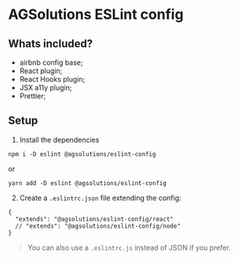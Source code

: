 # AGSolutions ESLint config

## Whats included?

- airbnb config base;
- React plugin;
- React Hooks plugin;
- JSX a11y plugin;
- Prettier;

## Setup

1. Install the dependencies
```
npm i -D eslint @agsolutions/eslint-config
``` 
or
```
yarn add -D eslint @agsolutions/eslint-config
```

2. Create a `.eslintrc.json` file extending the config:
```
{
  "extends": "@agsolutions/eslint-config/react"
  // "extends": "@agsolutions/eslint-config/node"
}
```

> You can also use a `.eslintrc.js` instead of JSON if you prefer.